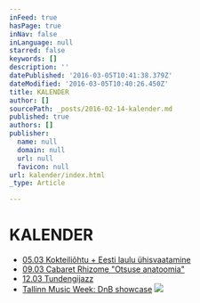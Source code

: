```yaml
---
inFeed: true
hasPage: true
inNav: false
inLanguage: null
starred: false
keywords: []
description: ''
datePublished: '2016-03-05T10:41:38.379Z'
dateModified: '2016-03-05T10:40:26.450Z'
title: KALENDER
author: []
sourcePath: _posts/2016-02-14-kalender.md
published: true
authors: []
publisher:
  name: null
  domain: null
  url: null
  favicon: null
url: kalender/index.html
_type: Article

---
```

# KALENDER

* [05.03 Kokteiliõhtu + Eesti laulu ühisvaatamine][0]
* [09.03 Cabaret Rhizome "Otsuse anatoomia"][1]
* [12.03 Tundengijazz][2]
* [Tallinn Music Week: DnB showcase][3]
![](https://the-grid-user-content.s3-us-west-2.amazonaws.com/910470a3-de0d-43be-adc6-7be9a376f464.jpg)

[0]: https://www.facebook.com/events/1659788417627682/
[1]: https://www.facebook.com/events/1542456339417471/
[2]: https://app.thegrid.io/posts/424680bf-ee6b-4ece-aea2-1ad2df11a63b/null
[3]: https://www.facebook.com/events/1656656384622954/
